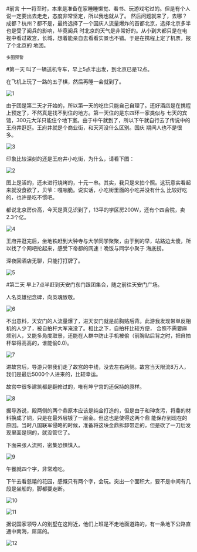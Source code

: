 #前言
十一将至时，本来是准备在家睡睡懒觉、看书、玩游戏宅过的。但是有个人说一定要出去走走，态度非常坚定，所以我也就从了。
然后问题就来了，去哪？成都？杭州？都不是，最终选择了一个国庆人流量爆炸的首都北京，选择北京多半也是受了阅兵的影响，毕竟阅兵
时北京的天气是非常好的。从小到大都只是在电视中看过故宫，长城，想着能亲自去看看实景也不错。于是在携程上定了机票，报了个北京的
地团。

`多图预警`

#第一天
叫了一辆送机专车，早上5点半出发，到北京已是12点。

在飞机上玩了一路的五子棋，然后再睡一会就到了。

![1](http://i13.tietuku.com/199b558255db4cd7.jpg)

由于团是第二天才开始的，所以第一天的吃住只能自己自理了。还好酒店是在携程上预定了，不然真是找不到住的地方。第一天住的是东四环一家类似与
七天的宾馆，300元大洋只能住个地下室。由于中午就到了，所以下午就自行去了传说中的王府井逛逛。王府井就是个商业街，和天河没什么区别。国庆
期间人也不是很多。

![3](http://i13.tietuku.com/b929e005e39ce0a5.jpg)

印象比较深刻的还是王府井小吃街，为什么，请看下图：

![2](http://i13.tietuku.com/f422b95d699ae4b4.jpg)

图上是活的，还未进行烧烤的，十元一串。其实，我只是来拍个照。这玩意实看起来就没食欲了，贝爷：嘎嘣脆。说实话，小吃街里面的小吃并没有什么
比较好吃的，也许是吃不惯吧。

都说北京房价高，今天是真见识到了，13平的学区房200W，还有个四合院，卖2.3个亿。

![4](http://i13.tietuku.com/993f3bea31e9eee4.jpg)

王府井逛完后，坐地铁赶到大钟寺与大学同学聚聚，由于到的早，站路边太傻，所以找了个网吧抡起来，感受下帝都的网速！晚饭与同学小聚于
海底捞。

深夜回酒店无聊，只能打打牌了。

![5](http://i13.tietuku.com/febe932400f317c6.jpg)

#第二天
早上7点半赶到天安门东门跟团集合，随之前往天安门广场。

人名英雄纪念碑，向英魂致敬。

![6](http://i13.tietuku.com/c0ab09528007c076.jpg)

不出意料，天安门的人流量爆了，进天安门就是前胸贴后背。此游我发现带单反相机的人少了，被自拍杆大军淹没了。相比之下，自拍杆比较方便，
合照不需要麻烦别人，又能多角度取景，还能在人群中防止手机被偷（前胸贴后背之时，把自拍杆举得高高的，谁能偷0.0)。

![7](http://i13.tietuku.com/2fdad847fb3f25a8.jpg)

进故宫后，导游只带我们走了故宫的中线，没去左右两侧。故宫当天限流8万人，我们是最后5000个人进来的，比较幸运。

故宫中很多建筑都是翻修过的，唯有坤宁宫的还保持的原样。

![8](http://i13.tietuku.com/e53e274d64ac83c9.jpg)

据导游说，殿两侧的两个鼎原本应该是纯金打造的，但是由于和珅贪污，将鼎的材料换成了铜，只是在最外层镀了一层金。但这也是使得这两个鼎
能保存到现在的原因。当时八国联军侵略的时候，准备将这块金鼎拆卸带走的，但是砍了一刀后发现里面是铜的，就没管它了。

下面来张人流照，密集恐惧慎入。

![9](http://i13.tietuku.com/07c83d9bdd5cd8d4.jpg)

午餐就四个字，非常难吃。

下午去看慈禧的花园，感慨只有两个字，会玩。突出一个面积大，要不是中间有几段是坐船的，脚都要走断。

![10](http://i13.tietuku.com/9296e7ca34809d68.jpg)

![11](http://i13.tietuku.com/ad1b1e1aab89cdc5.jpg)

据说国家领导人的别墅在这附近，他们上班是不走地面道路的，有一条地下公路直通中南海，屌屌的。

![12](http://i13.tietuku.com/0e40410982948f36.jpg)


